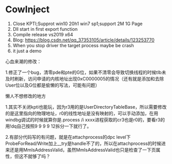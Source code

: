 # CowInject

1. Close KPTI;Supprot win10 20h1 win7 sp1;support 2M 1G Page
2. Dll start in first export function
3. Compile release vs2019 x64
4. Blog: https://blog.csdn.net/qq_37353105/article/details/123253770
5. When you stop driver the target process maybe be crash
6. it just a demo

心血来潮的修改：

1.修正了一个bug，清零pde和pte的G位，如果不清零会导致切换线程的时候tlb未及时刷新，访问申请的内核地址出现0xC0000005的情况（还有就是添加和去除User位以及G位都是偷懒的写法，可能有问题）

懒人不想修改的地方

1.其实不关闭kpti也能玩，因为r3用的是UserDirectoryTableBase，所以需要修改的是这里指向的物理地址，r0的线性地址是没有映射的，可以手动添加，在用windbg调试的时候就算你是.process /i xxxx进程获取的cr3也是r0的，要看r3的用!dq自己按照9 9 9 9 12拆分一下就行了。

2.有部分代码写的有问题，就是在attachprocess的dpc level下ProbeForRead/Write加上__try是handle不了的，所以在attachprocess的时候进来还是用MmIsAddressValid，虽然MmIsAddressValid也只是检查了一下页属性，但这不就够了吗？

